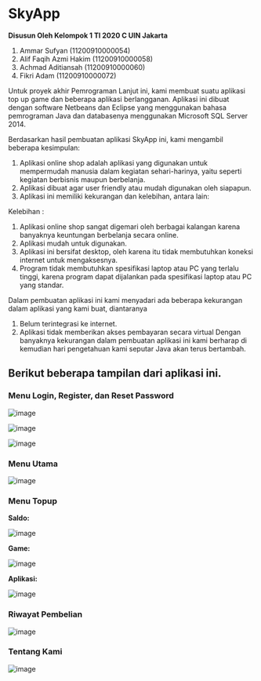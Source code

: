 # SkyApp #

**Disusun Oleh Kelompok 1 TI 2020 C UIN Jakarta**
1. Ammar Sufyan			        (11200910000054)
2. Alif Faqih Azmi Hakim		(11200910000058)
3. Achmad Aditiansah		    (11200910000060)
4. Fikri Adam			          (11200910000072)

Untuk proyek akhir Pemrograman Lanjut ini, kami membuat suatu aplikasi top up game dan beberapa aplikasi berlangganan. Aplikasi ini dibuat dengan software Netbeans dan Eclipse yang menggunakan bahasa pemrograman Java dan databasenya menggunakan Microsoft SQL Server 2014. 

Berdasarkan hasil pembuatan aplikasi SkyApp ini, kami mengambil beberapa kesimpulan:
1.	Aplikasi online shop adalah aplikasi yang digunakan untuk mempermudah manusia dalam kegiatan sehari-harinya, yaitu seperti kegiatan berbisnis maupun berbelanja.
2.	Aplikasi dibuat agar user friendly atau mudah digunakan oleh siapapun.
3.	Aplikasi ini memiliki kekurangan dan kelebihan, antara lain: 

Kelebihan :
1.	Aplikasi online shop sangat digemari oleh berbagai kalangan karena banyaknya keuntungan berbelanja secara online.
2.	Aplikasi mudah untuk digunakan.
3.	Aplikasi ini bersifat desktop, oleh karena itu tidak membutuhkan koneksi internet untuk mengaksesnya.
4.	Program tidak membutuhkan spesifikasi laptop atau PC yang terlalu tinggi, karena program dapat dijalankan pada spesifikasi laptop atau PC yang standar.  

Dalam pembuatan aplikasi ini kami menyadari ada beberapa kekurangan dalam aplikasi yang kami buat, diantaranya
1.	Belum terintegrasi ke internet.
2.	Aplikasi tidak memberikan akses pembayaran secara virtual
Dengan banyaknya kekurangan dalam pembuatan aplikasi ini kami berharap di kemudian hari pengetahuan kami seputar Java akan terus bertambah.

## Berikut beberapa tampilan dari aplikasi ini. ##

### Menu Login, Register, dan Reset Password

![image](https://user-images.githubusercontent.com/63483228/128990340-85c9c134-1dbb-4d1f-96a5-c4db6cffd3d1.png)

![image](https://user-images.githubusercontent.com/63483228/128990843-0bca03dd-4249-40ba-8335-0ee1a1996220.png)

![image](https://user-images.githubusercontent.com/63483228/128990861-947ff1d0-cc99-4107-85d7-023dc7f0e8d6.png)

### Menu Utama

![image](https://user-images.githubusercontent.com/63483228/128991133-b6faf05a-1a7e-49c1-9532-1f84b8ca4860.png)

### Menu Topup

**Saldo:**

![image](https://user-images.githubusercontent.com/63483228/128991193-c73c9822-b097-415b-847f-f39ead3d98a9.png)

**Game:**

![image](https://user-images.githubusercontent.com/63483228/128991253-ea42d7e8-55a1-4f5e-b1fe-7e0fde677b6e.png)

**Aplikasi:**

![image](https://user-images.githubusercontent.com/63483228/128991531-6f4a014d-938e-4739-a9e1-c7a971ff00d3.png)

### Riwayat Pembelian

![image](https://user-images.githubusercontent.com/63483228/128991291-873fa1f1-2e3f-45cf-98b2-ffb4f442a7d6.png)

### Tentang Kami

![image](https://user-images.githubusercontent.com/63483228/128991337-e45fd18b-12a9-4cc2-8a54-19a4956de8d2.png)

